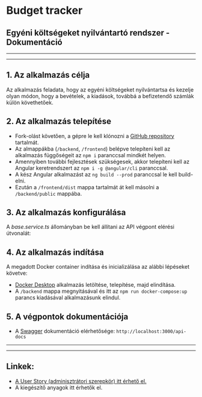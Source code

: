 # Budget tracker

## Egyéni költségeket nyilvántartó rendszer - Dokumentáció
---
---

## 1. Az alkalmazás célja

Az alkalmazás feladata, hogy az egyéni költségeket nyilvántartsa és kezelje olyan módon, hogy a bevételek, a kiadások, továbbá a befizetendő számlák külön követhetőek.

## 2. Az alkalmazás telepítése

- Fork-olást követően, a gépre le kell klónozni a [GitHub repository](https://github.com/dorczy/budget-tracker) tartalmát.
- Az almappákba (`/backend`, `/frontend`) belépve telepíteni kell az alkalmazás függőségeit az `npm i` paranccsal mindkét helyen.
- Amennyiben további fejlesztések szükségesek, akkor telepíteni kell az Angular keretrendszert az `npm i -g @angular/cli` paranccsal.
- A kész Angular alkalmazást az `ng build --prod` paranccsal le kell build-elni.
- Ezután a `/frontend/dist` mappa tartalmát át kell másolni a `/backend/public` mappába.

## 3. Az alkalmazás konfigurálása

A _base.service.ts_ állományban be kell állítani az API végpont elérési útvonalát:  

[comment]: <> (Kiegészítés később - pl. http://localhost:3000)

## 4. Az alkalmazás indítása

A megadott Docker container indítása és inicializálása az alábbi lépéseket követve:
- [Docker Desktop](https://www.docker.com/products/docker-desktop) alkalmazás letöltése, telepítése, majd elindítása.
- A `/backend` mappa megnyitásával és itt az `npm run docker-compose:up` parancs kiadásával alkalmazásunk elindul.


## 5. A végpontok dokumentációja

- A [Swagger](https://swagger.io/) dokumentáció elérhetősége: `http://localhost:3000/api-docs`

---
---
## Linkek:

- [A User Story (adminisztrátori szerepkör) itt érhető el.](https://github.com/dorczy/budget-tracker/blob/main/README.md)
- A kiegészítő anyagok itt érhetők el.
